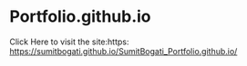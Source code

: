 # Portfolio.github.io

Click Here to visit the site:https: https://sumitbogati.github.io/SumitBogati_Portfolio.github.io/
